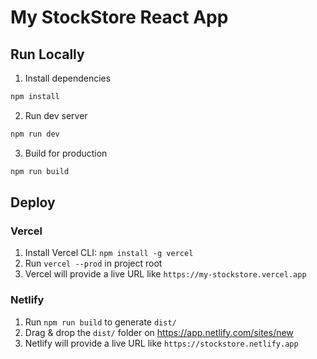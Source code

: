 # My StockStore React App

## Run Locally

1. Install dependencies
```bash
npm install
```

2. Run dev server
```bash
npm run dev
```

3. Build for production
```bash
npm run build
```

## Deploy

### Vercel
1. Install Vercel CLI: `npm install -g vercel`
2. Run `vercel --prod` in project root
3. Vercel will provide a live URL like `https://my-stockstore.vercel.app`

### Netlify
1. Run `npm run build` to generate `dist/`
2. Drag & drop the `dist/` folder on https://app.netlify.com/sites/new
3. Netlify will provide a live URL like `https://stockstore.netlify.app`
